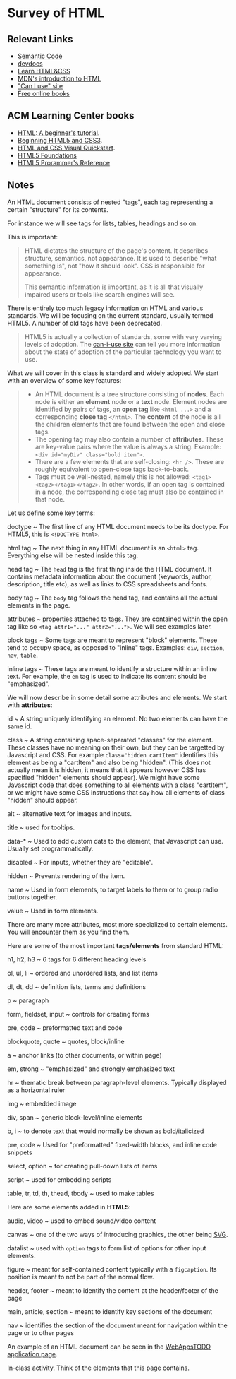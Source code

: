 # Survey of HTML

## Relevant Links

- [Semantic Code](https://boagworld.com/dev/semantic-code-what-why-how/)
- [devdocs](http://devdocs.io/)
- [Learn HTML&CSS](http://learn.shayhowe.com/html-css/)
- [MDN's introduction to HTML](https://developer.mozilla.org/en-US/docs/Web/Guide/HTML/Introduction)
- ["Can I use" site](http://caniuse.com/)
- [Free online books](https://github.com/vhf/free-programming-books/blob/master/free-programming-books.md#html--css)

## ACM Learning Center books

- [HTML: A beginner's tutorial](http://learning.acm.org/books/book_detail.cfm?id=2830919&type=24).
- [Beginning HTML5 and CSS3](http://learning.acm.org/books/book_detail.cfm?id=2414773&type=24).
- [HTML and CSS Visual Quickstart](http://learning.acm.org/books/book_detail.cfm?id=2663416&type=safari).
- [HTML5 Foundations](http://learning.acm.org/books/book_detail.cfm?id=2825957&type=24)
- [HTML5 Prorammer's Reference](http://learning.acm.org/books/book_detail.cfm?id=2811310&type=24)

## Notes

An HTML document consists of nested "tags", each tag representing a certain "structure" for its contents.

For instance we will see tags for lists, tables, headings and so on.

This is important:

> HTML dictates the structure of the page's content. It describes structure, semantics, not appearance. It is used to describe "what something is", not "how it should look". CSS is responsible for appearance.
>
> This semantic information is important, as it is all that visually impaired users or tools like search engines will see.

There is entirely too much legacy information on HTML and various standards. We will be focusing on the current standard, usually termed HTML5. A number of old tags have been deprecated.

> HTML5 is actually a collection of standards, some with very varying levels of adoption. The [can-i-use site](http://caniuse.com/) can tell you more information about the state of adoption of the particular technology you want to use.

What we will cover in this class is standard and widely adopted. We start with an overview of some key features:

> - An HTML document is a tree structure consisting of **nodes**. Each node is either an **element** node or a **text** node. Element nodes are identified by pairs of tags, an **open tag** like `<html ...>` and a corresponding **close tag** `</html>`. The **content** of the node is all the children elements that are found between the open and close tags.
> - The opening tag may also contain a number of **attributes**. These are key-value pairs where the value is always a string. Example: `<div id="myDiv" class="bold item">`.
> - There are a few elements that are self-closing: `<hr />`. These are roughly equivalent to open-close tags back-to-back.
> - Tags must be well-nested, namely this is not allowed: `<tag1><tag2></tag1></tag2>`. In other words, if an open tag is contained in a node, the  corresponding close tag must also be contained in that node.

Let us define some key terms:

doctype
  ~ The first line of any HTML document needs to be its doctype. For HTML5, this is `<!DOCTYPE html>`.

html tag
  ~ The next thing in any HTML document is an `<html>` tag. Everything else will be nested inside this tag.

head tag
  ~ The `head` tag is the first thing inside the HTML document. It contains metadata information about the document (keywords, author, description, title etc), as well as links to CSS spreadsheets and fonts.

body tag
  ~ The `body` tag follows the head tag, and contains all the actual elements in the page.

attributes
  ~ properties attached to tags. They are contained within the open tag like so `<tag attr1="..." attr2="...">`. We will see examples later.

block tags
  ~ Some tags are meant to represent "block" elements. These tend to occupy space, as opposed to "inline" tags. Examples: `div`, `section`, `nav`, `table`.

inline tags
  ~ These tags are meant to identify a structure within an inline text. For example, the `em` tag is used to indicate its content should be "emphasized".

We will now describe in some detail some attributes and elements. We start with **attributes**:

id
  ~ A string uniquely identifying an element. No two elements can have the same id.

class
  ~ A string containing space-separated "classes" for the element. These classes have no meaning on their own, but they can be targetted by Javascript and CSS. For example `class="hidden cartItem"` identifies this element as being a "cartItem" and also being "hidden". (This does not actually mean it is hidden, it means that it appears however CSS has specified "hidden" elements should appear). We might have some Javascript code that does something to all elements with a class "cartItem", or we might have some CSS instructions that say how all elements of class "hidden" should appear.

alt
  ~ alternative text for images and inputs.

title
  ~ used for tooltips.

data-*
  ~ Used to add custom data to the element, that Javascript can use. Usually set programmatically.

disabled
  ~ For inputs, whether they are "editable".

hidden
  ~ Prevents rendering of the item.

name
  ~ Used in form elements, to target labels to them or to group radio buttons together.

value
  ~ Used in form elements.

There are many more attributes, most more specialized to certain elements. You will encounter them as you find them.

Here are some of the most important **tags/elements** from standard HTML:

h1, h2, h3
  ~ 6 tags for 6 different heading levels

ol, ul, li
  ~ ordered and unordered lists, and list items

dl, dt, dd
  ~ definition lists, terms and definitions

p
  ~ paragraph

form, fieldset, input
  ~ controls for creating forms

pre, code
  ~ preformatted text and code

blockquote, quote
  ~ quotes, block/inline

a
  ~ anchor links (to other documents, or within page)

em, strong
  ~ "emphasized" and strongly emphasized text

hr
  ~ thematic break between paragraph-level elements. Typically displayed as a horizontal ruler

img
  ~ embedded image

div, span
  ~ generic block-level/inline elements

b, i
  ~ to denote text that would normally be shown as bold/italicized

pre, code
  ~ Used for "preformatted" fixed-width blocks, and inline code snippets

select, option
  ~ for creating pull-down lists of items

script
  ~ used for embedding scripts

table, tr, td, th, thead, tbody
  ~ used to make tables

Here are some elements added in **HTML5**:

audio, video
  ~ used to embed sound/video content

canvas
  ~ one of the two ways of introducing graphics, the other being [SVG](https://developer.mozilla.org/en-US/docs/Web/SVG).

datalist
  ~ used with `option` tags to form list of options for other input elements.

figure
  ~ meant for self-contained content typically with a `figcaption`. Its position is meant to not be part of the normal flow.

header, footer
  ~ meant to identify the content at the header/footer of the page

main, article, section
  ~ meant to identify key sections of the document

nav
  ~ identifies the section of the document meant for navigation within the page or to other pages

An example of an HTML document can be seen in the [WebAppsTODO application page](https://github.com/skiadas/WebAppsTodo/blob/master/index.html).

In-class activity. Think of the elements that this page contains.

